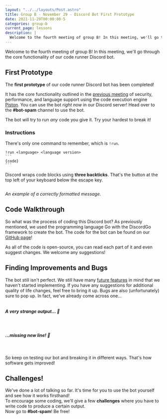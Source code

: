 ```yaml
---
layout: "../../layouts/Post.astro"
title: Group B - November 29 - Discord Bot First Prototype
date: 2021-11-29T00:00:00-5
categories: group-b
current_page: lessons
description: |
  Welcome to the fourth meeting of group B! In this meeting, we'll go through the core functionality of our code runner Discord bot.
---
```

Welcome to the fourth meeting of group B! In this meeting, we'll go through the core functionality of our code runner Discord bot.

## First Prototype

The **first prototype** of our code runner Discord bot has been completed!

It has the core functionality outlined in the [previous meeting](http://localhost:4000/group-b/2021/11/21/group-b-lesson-6.html#baseline-features) of security, performance, and language support using the code execution engine [Piston](https://github.com/engineer-man/piston). You can use the bot *right now* in our Discord server! Head over to the **#bot-spam** channel to use the bot.

The bot will try to run *any* code you give it. Try your hardest to break it!

### Instructions

There's only one command to remember, which is `!run`.
````
!run <language> <language version>  
``` 
{code}
```
````

Discord wraps code blocks using **three backticks**. That's the button at the top left of your keyboard below the escape key.

<img src="/assets/img/group-b/lesson-7/discord-bot-example.png" alt="" class="post-img-large">

*An example of a correctly formatted message.*
<br>

## Code Walkthrough

So what was the process of coding this Discord bot? As previously mentioned, we used the programming language Go with the DiscordGo framework to create the bot. The code for the bot can be found on our [GitHub page](https://github.com/WoodlandsComputerScience/CodeRunnerBot)!

As all of the code is open-source, you can read each part of it and even suggest changes. We welcome any suggestions!

## Finding Improvements and Bugs

The bot still isn't perfect. We still have many [future features](/posts/2021-11-22-group-b-lesson-6.html#future-features) in mind that we haven't started implementing. If you have any suggestions for additional quality of life changes, feel free to bring it up. Bugs are also (unfortunately) sure to pop up. In fact, we've already come across one...

<img src="/assets/img/group-b/lesson-7/discord-bot-bug-1.png" alt="" class="post-img-large">

##### *A very strange output...* 🐒
<br>

<img src="/assets/img/group-b/lesson-7/discord-bot-bug-2.png" alt="" class="post-img-large">

##### *...missing new line!* 🍌
<br>

So keep on testing our bot and breaking it in different ways. That's how software gets improved!

## Challenges!

We've done a lot of talking so far. It's time for you to use the bot yourself and see how it works firsthand!  
To encourage some coding, we'll give a few **challenges** where you have to write code to produce a certain output.  
Now go to **#bot-spam**! Be free!

<img src="/assets/img/group-b/lesson-7/vishnu.png" alt="" class="post-img-large">
